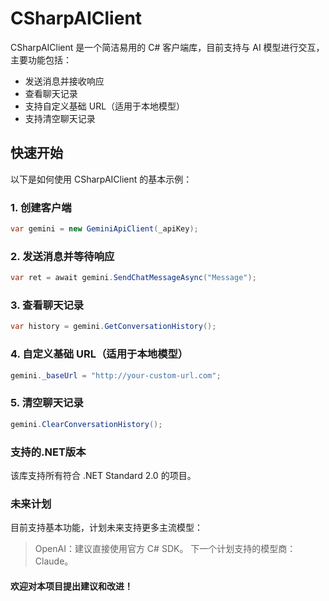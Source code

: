 # CSharpAIClient

CSharpAIClient 是一个简洁易用的 C# 客户端库，目前支持与 AI 模型进行交互，主要功能包括：

- 发送消息并接收响应
- 查看聊天记录
- 支持自定义基础 URL（适用于本地模型）
- 支持清空聊天记录

## 快速开始

以下是如何使用 CSharpAIClient 的基本示例：

### 1. 创建客户端
```csharp
var gemini = new GeminiApiClient(_apiKey);
```
### 2. 发送消息并等待响应
```csharp
var ret = await gemini.SendChatMessageAsync("Message");
```
### 3. 查看聊天记录
```csharp
var history = gemini.GetConversationHistory();
```
### 4. 自定义基础 URL（适用于本地模型）
```csharp
gemini._baseUrl = "http://your-custom-url.com";
```
### 5. 清空聊天记录
```csharp
gemini.ClearConversationHistory();
```
### 支持的.NET版本
该库支持所有符合 .NET Standard 2.0 的项目。
### 未来计划
目前支持基本功能，计划未来支持更多主流模型：
>OpenAI：建议直接使用官方 C# SDK。
>下一个计划支持的模型商：Claude。

#### 欢迎对本项目提出建议和改进！
